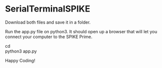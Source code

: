 # SerialTerminalSPIKE

Download both files and save it in a folder.

Run the app.py file on python3. It should open up a browser that will let you connect your computer to the SPIKE Prime.

cd <path to your folder> <br>
python3 app.py

Happy Coding!
